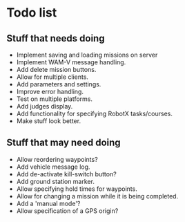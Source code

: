 # Todo list

## Stuff that needs doing
* Implement saving and loading missions on server
* Implement WAM-V message handling.
* Add delete mission buttons.
* Allow for multiple clients.
* Add parameters and settings.
* Improve error handling.
* Test on multiple platforms.
* Add judges display.
* Add functionality for specifying RobotX tasks/courses.
* Make stuff look better.

## Stuff that may need doing
* Allow reordering waypoints?
* Add vehicle message log.
* Add de-activate kill-switch button?
* Add ground station marker.
* Allow specifying hold times for waypoints.
* Allow for changing a mission while it is being completed.
* Add a 'manual mode'?
* Allow specification of a GPS origin?
